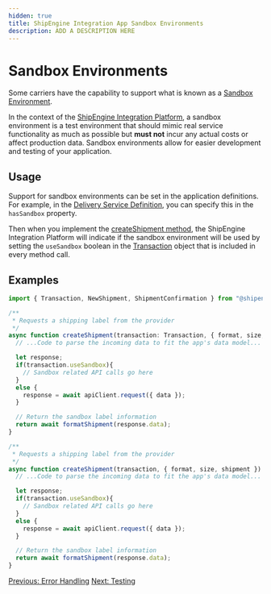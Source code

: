 ```yaml
---
hidden: true
title: ShipEngine Integration App Sandbox Environments
description: ADD A DESCRIPTION HERE
---
```


Sandbox Environments
==================

Some carriers have the capability to support what is known as a [Sandbox Environment](https://en.wikipedia.org/wiki/Sandbox_(software_development)).

In the context of the [ShipEngine Integration Platform](index.md), a sandbox environment is a test environment that should mimic real service functionality as much as possible but **must not** incur any actual costs or affect production data.
Sandbox environments allow for easier development and testing of your application.

Usage
-----
Support for sandbox environments can be set in the application definitions. For example, in the [Delivery Service Definition](reference/delivery-service.md), you can specify this in the `hasSandbox` property.


Then when you implement the [createShipment method](reference/methods/create-shipment.md), the ShipEngine Integration Platform will indicate if the sandbox environment will be used by setting the `useSandbox` boolean in the [Transaction](reference/transaction.md) object that is included in every method call.


Examples
--------

```typescript
import { Transaction, NewShipment, ShipmentConfirmation } from "@shipengine/integration-platform-sdk";

/**
 * Requests a shipping label from the provider
 */
async function createShipment(transaction: Transaction, { format, size, shipment }: NewShipment): Promise<ShipmentConfirmation> {
  // ...Code to parse the incoming data to fit the app's data model...

  let response;
  if(transaction.useSandbox){
    // Sandbox related API calls go here
  }
  else {
    response = await apiClient.request({ data });
  }

  // Return the sandbox label information
  return await formatShipment(response.data);
}
```

```javascript
/**
 * Requests a shipping label from the provider
 */
async function createShipment(transaction, { format, size, shipment }) {
  // ...Code to parse the incoming data to fit the app's data model...

  let response;
  if(transaction.useSandbox){
    // Sandbox related API calls go here
  }
  else {
    response = await apiClient.request({ data });
  }

  // Return the sandbox label information
  return await formatShipment(response.data);
}
```
<div class="previous-next-nav">
  <a class="button button-small button-secondary" href="./error-handling.md">Previous: Error Handling</a>
  <a class="button button-small button-secondary" href="./testing/index.md">Next: Testing</a>
</div>
